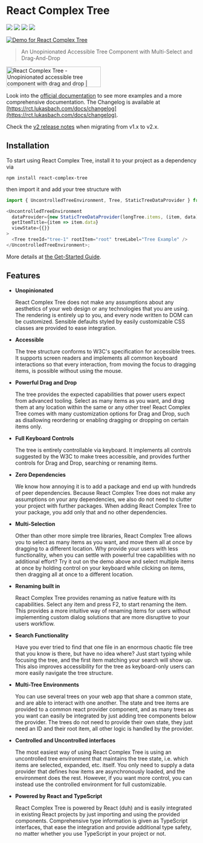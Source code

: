 # React Complex Tree

![](https://badgen.net/npm/v/react-complex-tree)
![](https://badgen.net/npm/types/react-complex-tree)
[![](https://badgen.net/bundlephobia/dependency-count/react-complex-tree)](https://bundlephobia.com/package/react-complex-tree)
[![](https://badgen.net/bundlephobia/minzip/react-complex-tree)](https://bundlephobia.com/package/react-complex-tree)

[![Demo for React Complex Tree](https://raw.githubusercontent.com/lukasbach/react-complex-tree/main/demo.gif)](https://rct.lukasbach.com/docs/getstarted)

> An Unopinionated Accessible Tree Component with Multi-Select and Drag-And-Drop

<a href="https://www.producthunt.com/posts/react-complex-tree?utm_source=badge-featured&utm_medium=badge&utm_souce=badge-react-complex-tree" target="_blank"><img src="https://api.producthunt.com/widgets/embed-image/v1/featured.svg?post_id=303494&theme=light" alt="React Complex Tree - Unopinionated accessible tree component with drag and drop | Product Hunt" width="250" height="54" /></a>

Look into the [official documentation](https://rct.lukasbach.com/) to see more examples
and a more comprehensive documentation. The Changelog is available at [https://rct.lukasbach.com/docs/changelog](https://rct.lukasbach.com/docs/changelog).

Check the [v2 release notes](https://rct.lukasbach.com/docs/changelog/#200---12052022) when migrating from v1.x to v2.x.

## Installation

To start using React Complex Tree, install it to your project as a dependency via

```
npm install react-complex-tree
```

then import it and add your tree structure with

```typescript jsx
import { UncontrolledTreeEnvironment, Tree, StaticTreeDataProvider } from 'react-complex-tree';

<UncontrolledTreeEnvironment
  dataProvider={new StaticTreeDataProvider(longTree.items, (item, data) => ({ ...item, data }))}
  getItemTitle={item => item.data}
  viewState={{}}
>
  <Tree treeId="tree-1" rootItem="root" treeLabel="Tree Example" />
</UncontrolledTreeEnvironment>;
```

More details at [the Get-Started Guide](https://rct.lukasbach.com/docs/getstarted).

## Features

- **Unopinionated**

  React Complex Tree does not make any assumptions about any aesthetics of your web design or any technologies that you are using. The rendering is entirely up to you, and every node written to DOM can be customized. Sensible defaults styled by easily customizable CSS classes are provided to ease integration.

- **Accessible**

  The tree structure conforms to W3C's specification for accessible trees. It supports screen readers and implements all common keyboard interactions so that every interaction, from moving the focus to dragging items, is possible without using the mouse.

- **Powerful Drag and Drop**

  The tree provides the expected capabilities that power users expect from advanced tooling. Select as many items as you want, and drag them at any location within the same or any other tree! React Complex Tree comes with many customization options for Drag and Drop, such as disallowing reordering or enabling dragging or dropping on certain items only.

- **Full Keyboard Controls**

  The tree is entirely controllable via keyboard. It implements all controls suggested by the W3C to make trees accessible, and provides further controls for Drag and Drop, searching or renaming items.

- **Zero Dependencies**

  We know how annoying it is to add a package and end up with hundreds of peer dependencies. Because React Complex Tree does not make any assumptions on your any dependencies, we also do not need to clutter your project with further packages. When adding React Complex Tree to your package, you add only that and no other dependencies.

- **Multi-Selection**

  Other than other more simple tree libraries, React Complex Tree allows you to select as many items as you want, and move them all at once by dragging to a different location. Why provide your users with less functionality, when you can settle with powerful tree capabilities with no additional effort? Try it out on the demo above and select multiple items at once by holding control on your keyboard while clicking on items, then dragging all at once to a different location.

- **Renaming built in**

  React Complex Tree provides renaming as native feature with its capabilities. Select any item and press F2, to start renaming the item. This provides a more intuitive way of renaming items for users without implementing custom dialog solutions that are more disruptive to your users workflow.

- **Search Functionality**

  Have you ever tried to find that one file in an enormous chaotic file tree that you know is there, but have no idea where? Just start typing while focusing the tree, and the first item matching your search will show up. This also improves accessibility for the tree as keyboard-only users can more easily navigate the tree structure.

- **Multi-Tree Environments**

  You can use several trees on your web app that share a common state, and are able to interact with one another. The state and tree items are provided to a common react provider component, and as many trees as you want can easily be integrated by just adding tree components below the provider. The trees do not need to provide their own state, they just need an ID and their root item, all other logic is handled by the provider.

- **Controlled and Uncontrolled interfaces**

  The most easiest way of using React Complex Tree is using an uncontrolled tree environment that maintains the tree state, i.e. which items are selected, expanded, etc. itself. You only need to supply a data provider that defines how items are asynchronously loaded, and the environment does the rest. However, if you want more control, you can instead use the controlled environment for full customizable.

- **Powered by React and TypeScript**

  React Complex Tree is powered by React (duh) and is easily integrated in existing React projects by just importing and using the provided components. Comprehensive type information is given as TypeScript interfaces, that ease the integration and provide additional type safety, no matter whether you use TypeScript in your project or not.
